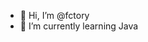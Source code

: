 - 👋 Hi, I’m @fctory
- 🌱 I’m currently learning Java

<!---
fctory/fctory is a ✨ special ✨ repository because its `README.md` (this file) appears on your GitHub profile.
You can click the Preview link to take a look at your changes.
--->
